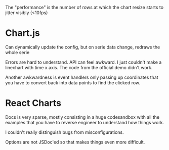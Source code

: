The "performance" is the number of rows at which the chart resize starts to jitter visibly (<10fps)

# Chart.js

Can dynamically update the config, but on serie data change, redraws the whole serie

Errors are hard to understand. API can feel awkward. I just couldn't make a linechart with time x axis. The code from the official demo didn't work.

Another awkwardness is event handlers only passing up coordinates that you have to convert back into data points to find the clicked row.

# React Charts

Docs is very sparse, mostly consisting in a huge codesandbox with all the examples that you have to reverse engineer to understand how things work.

I couldn't really distinguish bugs from misconfigurations.

Options are not JSDoc'ed so that makes things even more difficult.
